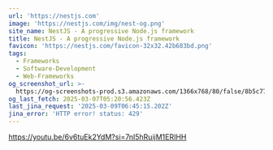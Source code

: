 ```yaml
---
url: 'https://nestjs.com'
image: 'https://nestjs.com/img/nest-og.png'
site_name: NestJS - A progressive Node.js framework
title: NestJS - A progressive Node.js framework
favicon: 'https://nestjs.com/favicon-32x32.42b683bd.png'
tags:
  - Frameworks
  - Software-Development
  - Web-Frameworks
og_screenshot_url: >-
  https://og-screenshots-prod.s3.amazonaws.com/1366x768/80/false/8b5c77aabe1ebea726832351cbaa511b1a686426c96e5616361d55601ff3a918.jpeg
og_last_fetch: 2025-03-07T05:20:56.423Z
last_jina_request: '2025-03-09T06:45:15.202Z'
jina_error: 'HTTP error! status: 429'
---
```

https://youtu.be/6v6tuEk2YdM?si=7nI5hRuijM1ERIHH
